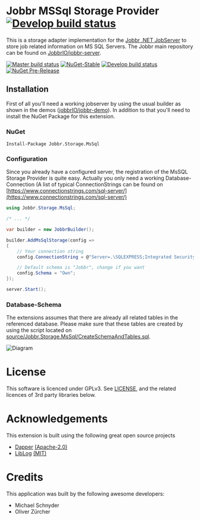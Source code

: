 
# Jobbr MSSql Storage Provider [![Develop build status][mssql-badge-build-develop]][mssql-link-build]

This is a storage adapter implementation for the [Jobbr .NET JobServer](http://www.jobbr.io) to store job related information on MS SQL Servers. 
The Jobbr main repository can be found on [JobbrIO/jobbr-server](https://github.com/jobbrIO).

[![Master build status][mssql-badge-build-master]][mssql-link-build] 
[![NuGet-Stable][mssql-badge-nuget]][mssql-link-nuget]
[![Develop build status][mssql-badge-build-develop]][mssql-link-build] 
[![NuGet Pre-Release][mssql-badge-nuget-pre]][mssql-link-nuget] 

## Installation
First of all you'll need a working jobserver by using the usual builder as shown in the demos ([jobbrIO/jobbr-demo](https://github.com/jobbrIO/jobbr-demo)). In addition to that you'll need to install the NuGet Package for this extension.

### NuGet

    Install-Package Jobbr.Storage.MsSql

### Configuration
Since you already have a configured server, the registration of the MsSQL Storage Provider is quite easy. Actually you only need a working Database-Connection (A list of typical ConnectionStrings can be found on [https://www.connectionstrings.com/sql-server/](https://www.connectionstrings.com/sql-server/)

```c#
using Jobbr.Storage.MsSql;

/* ... */

var builder = new JobbrBuilder();

builder.AddMsSqlStorage(config =>
{
    // Your connection string
    config.ConnectionString = @"Server=.\SQLEXPRESS;Integrated Security=true;InitialCatalog=JobbrDemoTest;";

    // Default schema is "Jobbr", change if you want
    config.Schema = "Own";
});

server.Start();
```

### Database-Schema
The extensions assumes that there are already all related tables in the referenced database. Please make sure that these tables are created by using the script located on [source/Jobbr.Storage.MsSql/CreateSchemaAndTables.sql](source/Jobbr.Storage.MsSql/CreateSchemaAndTables.sql).

![Diagram](https://raw.githubusercontent.com/jobbrIO/jobbr-storage-mssql/develop/docs/diagram.png)

# License
This software is licenced under GPLv3. See [LICENSE](LICENSE), and the related licences of 3rd party libraries below.

# Acknowledgements
This extension is built using the following great open source projects

* [Dapper](https://github.com/StackExchange/Dapper) 
  [(Apache-2.0)](https://github.com/StackExchange/Dapper/blob/master/License.txt)
* [LibLog](https://github.com/damianh/LibLog) 
  [(MIT)](https://github.com/damianh/LibLog/blob/master/licence.txt)



# Credits
This application was built by the following awesome developers:
* Michael Schnyder
* Oliver Zürcher

[mssql-link-build]:            https://ci.appveyor.com/project/Jobbr/jobbr-storage-mssql         
[mssql-link-nuget]:            https://www.nuget.org/packages/Jobbr.Storage.MsSql

[mssql-badge-build-develop]:   https://img.shields.io/appveyor/ci/Jobbr/jobbr-storage-mssql/develop.svg?label=develop
[mssql-badge-build-master]:    https://img.shields.io/appveyor/ci/Jobbr/jobbr-storage-mssql/master.svg?label=master
[mssql-badge-nuget]:           https://img.shields.io/nuget/v/Jobbr.Storage.MsSql.svg?label=NuGet%20stable
[mssql-badge-nuget-pre]:       https://img.shields.io/nuget/vpre/Jobbr.Storage.MsSql.svg?label=NuGet%20pre

